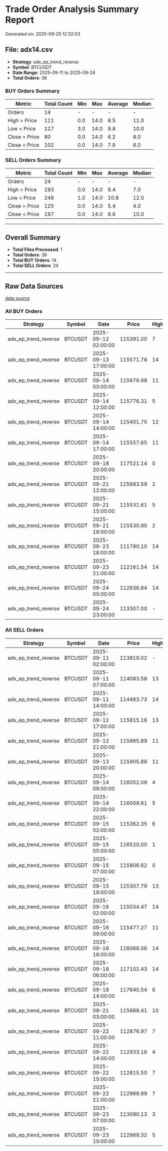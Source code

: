 # Trade Order Analysis Summary Report

Generated on: 2025-09-25 12:32:03

## File: adx14.csv
- **Strategy**: adx_ep_trend_reverse
- **Symbol**: BTCUSDT
- **Date Range**: 2025-09-11 to 2025-09-24
- **Total Orders**: 38

### BUY Orders Summary
| Metric | Total Count | Min | Max | Average | Median |
|--------|-------------|-----|-----|---------|--------|
| Orders | 14 | - | - | - | - |
| High > Price | 111 | 0.0 | 14.0 | 8.5 | 11.0 |
| Low < Price | 127 | 3.0 | 14.0 | 9.8 | 10.0 |
| Close > Price | 80 | 0.0 | 14.0 | 6.2 | 8.0 |
| Close < Price | 102 | 0.0 | 14.0 | 7.8 | 6.0 |

### SELL Orders Summary
| Metric | Total Count | Min | Max | Average | Median |
|--------|-------------|-----|-----|---------|--------|
| Orders | 24 | - | - | - | - |
| High > Price | 193 | 0.0 | 14.0 | 8.4 | 7.0 |
| Low < Price | 248 | 1.0 | 14.0 | 10.8 | 12.0 |
| Close > Price | 125 | 0.0 | 14.0 | 5.4 | 4.0 |
| Close < Price | 197 | 0.0 | 14.0 | 8.6 | 10.0 |

---

## Overall Summary
- **Total Files Processed**: 1
- **Total Orders**: 38
- **Total BUY Orders**: 14
- **Total SELL Orders**: 24

---

## Raw Data Sources
[data source](_db_ananlysis\BTCUSDT\adx14.csv)
### All BUY Orders
| Strategy | Symbol | Date | Price | High>Price | Low<Price | Close>Price | Close<Price |
|----------|--------|------|-------|------------|-----------|-------------|-------------|
| adx_ep_trend_reverse | BTCUSDT | 2025-09-12 02:00:00 | 115391.00 | 7 | 14 | 2 | 12 |
| adx_ep_trend_reverse | BTCUSDT | 2025-09-13 17:00:00 | 115571.78 | 14 | 3 | 14 | 0 |
| adx_ep_trend_reverse | BTCUSDT | 2025-09-14 03:00:00 | 115679.98 | 11 | 7 | 9 | 5 |
| adx_ep_trend_reverse | BTCUSDT | 2025-09-14 12:00:00 | 115776.31 | 5 | 13 | 3 | 11 |
| adx_ep_trend_reverse | BTCUSDT | 2025-09-14 14:00:00 | 115401.75 | 12 | 10 | 8 | 6 |
| adx_ep_trend_reverse | BTCUSDT | 2025-09-14 17:00:00 | 115557.65 | 11 | 8 | 8 | 6 |
| adx_ep_trend_reverse | BTCUSDT | 2025-09-18 20:00:00 | 117521.14 | 0 | 14 | 0 | 14 |
| adx_ep_trend_reverse | BTCUSDT | 2025-09-21 12:00:00 | 115683.59 | 2 | 14 | 0 | 14 |
| adx_ep_trend_reverse | BTCUSDT | 2025-09-21 15:00:00 | 115531.61 | 5 | 14 | 2 | 12 |
| adx_ep_trend_reverse | BTCUSDT | 2025-09-21 18:00:00 | 115530.90 | 2 | 14 | 1 | 13 |
| adx_ep_trend_reverse | BTCUSDT | 2025-09-23 18:00:00 | 111780.10 | 14 | 4 | 12 | 2 |
| adx_ep_trend_reverse | BTCUSDT | 2025-09-23 21:00:00 | 112161.54 | 14 | 8 | 10 | 4 |
| adx_ep_trend_reverse | BTCUSDT | 2025-09-24 05:00:00 | 112636.84 | 14 | 4 | 11 | 3 |
| adx_ep_trend_reverse | BTCUSDT | 2025-09-24 23:00:00 | 113307.00 | - | - | - | - |

### All SELL Orders
| Strategy | Symbol | Date | Price | High>Price | Low<Price | Close>Price | Close<Price |
|----------|--------|------|-------|------------|-----------|-------------|-------------|
| adx_ep_trend_reverse | BTCUSDT | 2025-09-11 02:00:00 | 113819.02 | - | - | - | - |
| adx_ep_trend_reverse | BTCUSDT | 2025-09-11 07:00:00 | 114083.58 | 13 | 8 | 9 | 5 |
| adx_ep_trend_reverse | BTCUSDT | 2025-09-11 14:00:00 | 114463.73 | 14 | 8 | 10 | 4 |
| adx_ep_trend_reverse | BTCUSDT | 2025-09-12 17:00:00 | 115815.16 | 13 | 8 | 9 | 5 |
| adx_ep_trend_reverse | BTCUSDT | 2025-09-12 21:00:00 | 115865.89 | 11 | 8 | 9 | 5 |
| adx_ep_trend_reverse | BTCUSDT | 2025-09-13 20:00:00 | 115905.88 | 11 | 12 | 6 | 8 |
| adx_ep_trend_reverse | BTCUSDT | 2025-09-14 09:00:00 | 116052.09 | 4 | 14 | 1 | 13 |
| adx_ep_trend_reverse | BTCUSDT | 2025-09-14 22:00:00 | 116009.61 | 5 | 12 | 3 | 11 |
| adx_ep_trend_reverse | BTCUSDT | 2025-09-15 02:00:00 | 115362.35 | 6 | 10 | 5 | 9 |
| adx_ep_trend_reverse | BTCUSDT | 2025-09-15 05:00:00 | 116520.00 | 1 | 14 | 0 | 14 |
| adx_ep_trend_reverse | BTCUSDT | 2025-09-15 07:00:00 | 115806.62 | 0 | 14 | 0 | 14 |
| adx_ep_trend_reverse | BTCUSDT | 2025-09-15 18:00:00 | 115307.79 | 13 | 10 | 8 | 6 |
| adx_ep_trend_reverse | BTCUSDT | 2025-09-16 02:00:00 | 115034.47 | 14 | 5 | 14 | 0 |
| adx_ep_trend_reverse | BTCUSDT | 2025-09-16 09:00:00 | 115477.27 | 11 | 6 | 9 | 5 |
| adx_ep_trend_reverse | BTCUSDT | 2025-09-16 16:00:00 | 116068.06 | 14 | 1 | 14 | 0 |
| adx_ep_trend_reverse | BTCUSDT | 2025-09-18 06:00:00 | 117102.43 | 14 | 6 | 12 | 2 |
| adx_ep_trend_reverse | BTCUSDT | 2025-09-18 14:00:00 | 117640.54 | 6 | 14 | 1 | 13 |
| adx_ep_trend_reverse | BTCUSDT | 2025-09-21 03:00:00 | 115669.41 | 10 | 14 | 4 | 10 |
| adx_ep_trend_reverse | BTCUSDT | 2025-09-22 11:00:00 | 112876.97 | 7 | 14 | 3 | 11 |
| adx_ep_trend_reverse | BTCUSDT | 2025-09-22 14:00:00 | 112933.16 | 4 | 14 | 1 | 13 |
| adx_ep_trend_reverse | BTCUSDT | 2025-09-22 15:00:00 | 112815.50 | 7 | 14 | 1 | 13 |
| adx_ep_trend_reverse | BTCUSDT | 2025-09-22 21:00:00 | 112969.99 | 7 | 14 | 4 | 10 |
| adx_ep_trend_reverse | BTCUSDT | 2025-09-23 07:00:00 | 113090.13 | 3 | 14 | 1 | 13 |
| adx_ep_trend_reverse | BTCUSDT | 2025-09-23 10:00:00 | 112969.32 | 5 | 14 | 1 | 13 |
